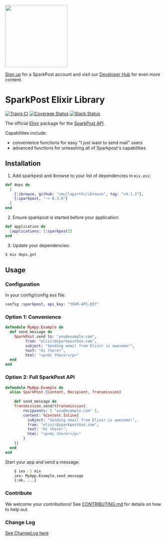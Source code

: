 <a href="https://www.sparkpost.com"><img src="https://www.sparkpost.com/sites/default/files/attachments/SparkPost_Logo_2-Color_Gray-Orange_RGB.svg" width="200px"/></a>

[Sign up](https://app.sparkpost.com/sign-up?src=Dev-Website&sfdcid=70160000000pqBb) for a SparkPost account and visit our [Developer Hub](https://developers.sparkpost.com) for even more content.

# SparkPost Elixir Library

[![Travis CI](https://travis-ci.org/SparkPost/elixir-sparkpost.svg?branch=master)](https://travis-ci.org/SparkPost/elixir-sparkpost) [![Coverage Status](https://coveralls.io/repos/SparkPost/elixir-sparkpost/badge.svg?branch=master&service=github)](https://coveralls.io/github/SparkPost/elixir-sparkpost?branch=master) [![Slack Status](http://slack.sparkpost.com/badge.svg)](http://slack.sparkpost.com)

The official [Elixir](http://elixir-lang.org/) package for the [SparkPost API](https://www.sparkpost.com/api).

Capabilities include:
 - convenience functions for easy "I just want to send mail" users
 - advanced functions for unleashing all of Sparkpost's capabilities

## Installation

  1. Add sparkpost and ibrowse to your list of dependencies in `mix.exs`:

  ```elixir
  def deps do
    [
      {:ibrowse, github: "cmullaparthi/ibrowse", tag: "v4.1.2"},
      {:sparkpost, "~> 0.3.0"}
    ]
  end
  ```

  2. Ensure sparkpost is started before your application:

  ```elixir
  def application do
    [applications: [:sparkpost]]
  end
  ```

  3. Update your dependencies:

  ```bash
  $ mix deps.get
  ```

## Usage

### Configuration

In your config/config.exs file:

```elixir
config :sparkpost, api_key: "YOUR-API-KEY"
```

### Option 1: Convenience

```elixir
defmodule MyApp.Example do
  def send_message do
    SparkPost.send to: "you@example.com",
         from: "elixir@sparkpostbox.com",
         subject: "Sending email from Elixir is awesome!",
         text: "Hi there!",
         html: "<p>Hi there!</p>"
  end
end
```

### Option 2: Full SparkPost API

```elixir
defmodule MyApp.Example do
  alias SparkPost.{Content, Recipient, Transmission}
  
	def send_message do
    Transmission.send(%Transmission{
        recipients: [ "you@example.com" ],
        content: %Content.Inline{
          subject: "Sending email from Elixir is awesome!",
          from: "elixir@sparkpostbox.com", 
          text: "Hi there!",
          html: "<p>Hi there!</p>"
        }
    })
  end
end
```

Start your app and send a message:

```bash
    $ iex -S mix
    iex> MyApp.Example.send_message
    {:ok, ...}
```

### Contribute

We welcome your contributions!  See [CONTRIBUTING.md](CONTRIBUTING.md) for details on how to help out.

### Change Log

[See ChangeLog here](CHANGELOG.md)
